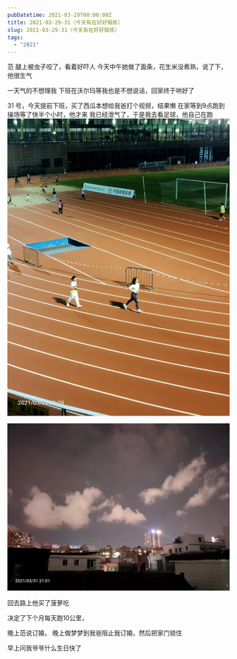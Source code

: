 ```yaml
---
pubDatetime: 2021-03-29T00:00:00Z
title: 2021-03-29-31（今天有在好好锻炼）
slug: 2021-03-29-31（今天有在好好锻炼）
tags:
  - "2021"
---
```


范 腿上被虫子咬了，看着好吓人
今天中午她做了面条，花生米没煮熟，说了下，他很生气

一天气的不想理我
下班在沃尔玛等我也是不想说话，回家终于哄好了

31 号，今天提前下班，买了西瓜本想给我爸打个视频，结果懒
在家等到9点跑到操场等了快半个小时，他才来
我已经泄气了，于是我去看足球，他自己在跑
![](../../img/6904315-d6f1b553af25ec68.jpg)

![](../../img/6904315-5c8250ca954ff5f0.jpg)

回去路上他买了菠萝吃

决定了下个月每天跑10公里，

晚上范说订婚， 晚上做梦梦到我爸阻止我订婚，然后把家门锁住

早上问我爷爷什么生日快了
